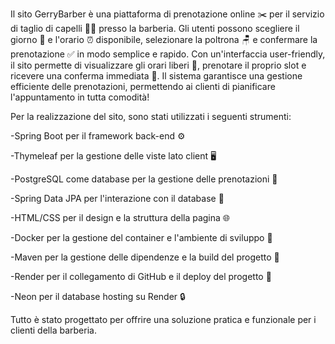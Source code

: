 Il sito GerryBarber è una piattaforma di prenotazione online ✂️ per il servizio di taglio di capelli 💇‍♂️ presso la barberia.
Gli utenti possono scegliere il giorno 📅 e l'orario ⏰ disponibile, selezionare la poltrona 🪑 e confermare la prenotazione ✅ in modo semplice e rapido. 
Con un'interfaccia user-friendly, il sito permette di visualizzare gli orari liberi 📆, prenotare il proprio slot e ricevere una conferma immediata 📲. 
Il sistema garantisce una gestione efficiente delle prenotazioni, permettendo ai clienti di pianificare l'appuntamento in tutta comodità!

Per la realizzazione del sito, sono stati utilizzati i seguenti strumenti:

-Spring Boot per il framework back-end ⚙️

-Thymeleaf per la gestione delle viste lato client 🖥️

-PostgreSQL come database per la gestione delle prenotazioni 💾

-Spring Data JPA per l'interazione con il database 🔗

-HTML/CSS per il design e la struttura della pagina 🌐

-Docker per la gestione del container e l'ambiente di sviluppo 🐳

-Maven per la gestione delle dipendenze e la build del progetto 🔧

-Render per il collegamento di GitHub e il deploy del progetto 🚀

-Neon per il database hosting su Render 🔒

Tutto è stato progettato per offrire una soluzione pratica e funzionale per i clienti della barberia.
